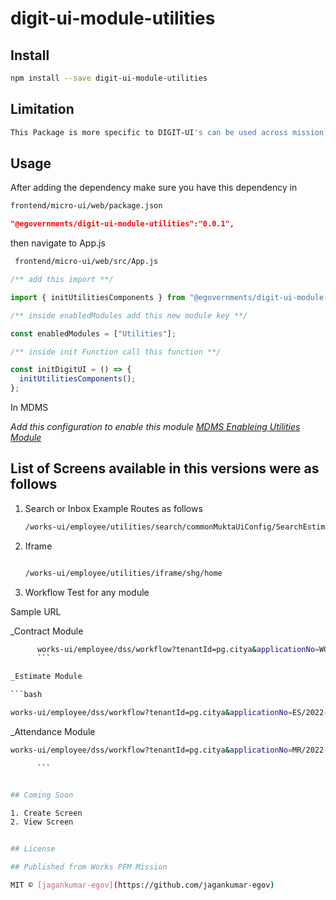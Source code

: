 <!-- TODO: update this -->

# digit-ui-module-utilities

## Install

```bash
npm install --save digit-ui-module-utilities
```

## Limitation

```bash
This Package is more specific to DIGIT-UI's can be used across mission's
```

## Usage

After adding the dependency make sure you have this dependency in

```bash
frontend/micro-ui/web/package.json
```

```json
"@egovernments/digit-ui-module-utilities":"0.0.1",
```

then navigate to App.js

```bash
 frontend/micro-ui/web/src/App.js
```

```jsx
/** add this import **/

import { initUtilitiesComponents } from "@egovernments/digit-ui-module-utilities";

/** inside enabledModules add this new module key **/

const enabledModules = ["Utilities"];

/** inside init Function call this function **/

const initDigitUI = () => {
  initUtilitiesComponents();
};
```

In MDMS

_Add this configuration to enable this module [MDMS Enableing Utilities Module](https://github.com/egovernments/works-mdms-data/blob/48461ecaf944ea243e24e1c1f9a5e2179d8091ac/data/pg/tenant/citymodule.json#L193)_

## List of Screens available in this versions were as follows

1. Search or Inbox
   Example Routes as follows

   ```bash
   /works-ui/employee/utilities/search/commonMuktaUiConfig/SearchEstimateConfig
   ```

2. Iframe

   ```bash

   /works-ui/employee/utilities/iframe/shg/home

   ```

3. Workflow Test for any module

Sample URL

\_Contract Module

````bash
      works-ui/employee/dss/workflow?tenantId=pg.citya&applicationNo=WO/2022-23/000375&businessService=contract-approval-mukta&moduleCode=contract
      ```

_Estimate Module

```bash

works-ui/employee/dss/workflow?tenantId=pg.citya&applicationNo=ES/2022-23/000874&businessService=mukta-estimate&moduleCode=estimate

````

\_Attendance Module

````bash
works-ui/employee/dss/workflow?tenantId=pg.citya&applicationNo=MR/2022-23/03/19/000631&businessService=muster-roll-approval&moduleCode=attendence

      ```


## Coming Soon

1. Create Screen
2. View Screen


## License

## Published from Works PFM Mission

MIT © [jagankumar-egov](https://github.com/jagankumar-egov)
````

